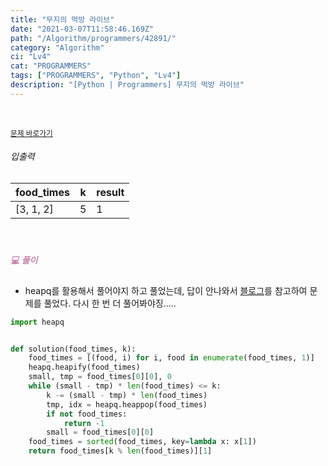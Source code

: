 ```yaml
---
title: "무지의 먹방 라이브"
date: "2021-03-07T11:58:46.169Z"
path: "/Algorithm/programmers/42891/"
category: "Algorithm"
ci: "Lv4"
cat: "PROGRAMMERS"
tags: ["PROGRAMMERS", "Python", "Lv4"]
description: "[Python | Programmers] 무지의 먹방 라이브"
---
```


<br />

<a href="https://programmers.co.kr/learn/courses/30/lessons/42891"><small>문제 바로가기</small></a>

###### 입출력

| food_times | k    | result |
| ---------- | ---- | ------ |
| [3, 1, 2]  | 5    | 1      |

<br />

##### <h5 style="color:#C587AE;">💻 풀이</h5>

* heapq를 활용해서 풀어야지 하고 풀었는데, 답이 안나와서 [블로그](https://inspirit941.tistory.com/209)를 참고하여 문제를 풀었다. 다시 한 번 더 풀어봐야징.....

```python
import heapq


def solution(food_times, k):
    food_times = [(food, i) for i, food in enumerate(food_times, 1)]
    heapq.heapify(food_times)
    small, tmp = food_times[0][0], 0
    while (small - tmp) * len(food_times) <= k:
        k -= (small - tmp) * len(food_times)
        tmp, idx = heapq.heappop(food_times)
        if not food_times:
            return -1
        small = food_times[0][0]
    food_times = sorted(food_times, key=lambda x: x[1])
    return food_times[k % len(food_times)][1]
```

<br />

